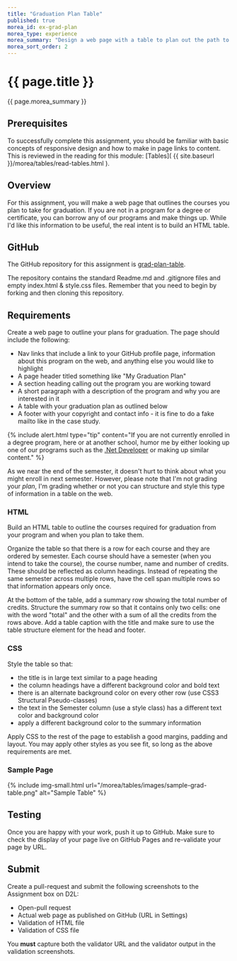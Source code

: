```yaml
---
title: "Graduation Plan Table"
published: true
morea_id: ex-grad-plan
morea_type: experience
morea_summary: "Design a web page with a table to plan out the path to your degree."
morea_sort_order: 2
---
```


# {{ page.title }}
{{ page.morea_summary }}

## Prerequisites
To successfully complete this assignment, you should be familiar with basic concepts of responsive design and how to make in page links to content.  This is reviewed in the reading for this module: [Tables]( {{ site.baseurl }}/morea/tables/read-tables.html ).

## Overview
For this assignment, you will make a web page that outlines the courses you plan to take for graduation. If you are not in a program for a degree or certificate, you can borrow any of our programs and make things up.  While I'd like this information to be useful, the real intent is to build an HTML table.


## GitHub
The GitHub repository for this assignment is [grad-plan-table](https://github.com/htc-ccis1301/grad-plan-table).

The repository contains the standard Readme.md and .gitignore files and empty index.html & style.css files.  Remember that you need to begin by forking and then cloning this repository.


## Requirements
Create a web page to outline your plans for graduation.  The page should include the following:

- Nav links that include a link to your GitHub profile page, information about this program on the web, and anything else you would like to highlight
- A page header titled something like "My Graduation Plan"
- A section heading calling out the program you are working toward
- A short paragraph with a description of the program and why you are interested in it
- A table with your graduation plan as outlined below
- A footer with your copyright and contact info - it is fine to do a fake mailto like in the case study.

{% include alert.html type="tip"
    content="If you are not currently enrolled in a degree program, here or at another school, humor me by either looking up one of our programs such as the [.Net Developer](https://www.hennepintech.edu/program/awards/411) or making up similar content."
%}

As we near the end of the semester, it doesn't hurt to think about what you might enroll in next semester.  However, please note that I'm not grading your *plan*, I'm grading whether or not you can structure and style this type of information in a table on the web.

### HTML
Build an HTML table to outline the courses required for graduation from your program and when you plan to take them.

Organize the table so that there is a row for each course and they are ordered by semester. Each course should have a semester (when you intend to take the course), the course number, name and number of credits.  These should be reflected as column headings.  Instead of repeating the same semester across multiple rows, have the cell span multiple rows so that information appears only once.

At the bottom of the table, add a summary row showing the total number of credits. Structure the summary row so that it contains only two cells: one with the word "total" and the other with a sum of all the credits from the rows above. Add a table caption with the title and make sure to use the table structure element for the head and footer.

### CSS
Style the table so that:

- the title is in large text similar to a page heading
- the column headings have a different background color and bold text
- there is an alternate background color on every other row (use CSS3 Structural Pseudo-classes)
- the text in the Semester column (use a style class) has a different text color and background color
- apply a different background color to the summary information

Apply CSS to the rest of the page to establish a good margins, padding and layout. You may apply other styles as you see fit, so long as the above requirements are met.

### Sample Page
{% include img-small.html
    url="/morea/tables/images/sample-grad-table.png"
    alt="Sample Table"
%}


## Testing
Once you are happy with your work, push it up to GitHub.  Make sure to check the display of your page live on GitHub Pages and re-validate your page by URL.


## Submit
Create a pull-request and submit the following screenshots to the Assignment box on D2L:

- Open-pull request
- Actual web page as published on GitHub (URL in Settings)
- Validation of HTML file
- Validation of CSS file

You __must__ capture both the validator URL and the validator output in the validation screenshots.
